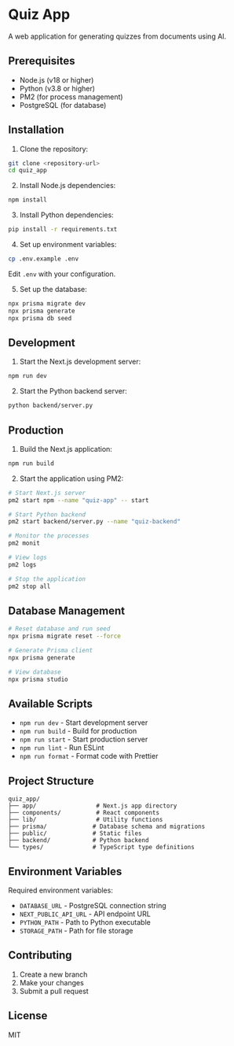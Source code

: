 # Quiz App

A web application for generating quizzes from documents using AI.

## Prerequisites

- Node.js (v18 or higher)
- Python (v3.8 or higher)
- PM2 (for process management)
- PostgreSQL (for database)

## Installation

1. Clone the repository:
```bash
git clone <repository-url>
cd quiz_app
```

2. Install Node.js dependencies:
```bash
npm install
```

3. Install Python dependencies:
```bash
pip install -r requirements.txt
```

4. Set up environment variables:
```bash
cp .env.example .env
```
Edit `.env` with your configuration.

5. Set up the database:
```bash
npx prisma migrate dev
npx prisma generate
npx prisma db seed
```

## Development

1. Start the Next.js development server:
```bash
npm run dev
```

2. Start the Python backend server:
```bash
python backend/server.py
```

## Production

1. Build the Next.js application:
```bash
npm run build
```

2. Start the application using PM2:
```bash
# Start Next.js server
pm2 start npm --name "quiz-app" -- start

# Start Python backend
pm2 start backend/server.py --name "quiz-backend"

# Monitor the processes
pm2 monit

# View logs
pm2 logs

# Stop the application
pm2 stop all
```

## Database Management

```bash
# Reset database and run seed
npx prisma migrate reset --force

# Generate Prisma client
npx prisma generate

# View database
npx prisma studio
```

## Available Scripts

- `npm run dev` - Start development server
- `npm run build` - Build for production
- `npm run start` - Start production server
- `npm run lint` - Run ESLint
- `npm run format` - Format code with Prettier

## Project Structure

```
quiz_app/
├── app/                 # Next.js app directory
├── components/          # React components
├── lib/                 # Utility functions
├── prisma/             # Database schema and migrations
├── public/             # Static files
├── backend/            # Python backend
└── types/              # TypeScript type definitions
```

## Environment Variables

Required environment variables:
- `DATABASE_URL` - PostgreSQL connection string
- `NEXT_PUBLIC_API_URL` - API endpoint URL
- `PYTHON_PATH` - Path to Python executable
- `STORAGE_PATH` - Path for file storage

## Contributing

1. Create a new branch
2. Make your changes
3. Submit a pull request

## License

MIT
